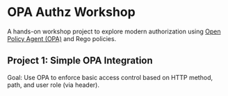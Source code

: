 # OPA Authz Workshop

A hands-on workshop project to explore modern authorization using [Open Policy Agent (OPA)](https://www.openpolicyagent.org/) and Rego policies.

## Project 1: Simple OPA Integration

Goal: Use OPA to enforce basic access control based on HTTP method, path, and user role (via header).




